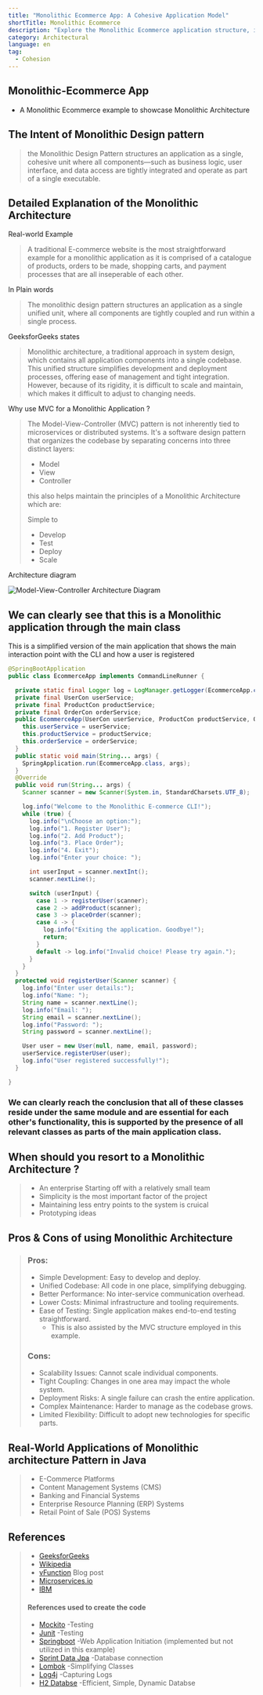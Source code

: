 ```yaml
---
title: "Monolithic Ecommerce App: A Cohesive Application Model"
shortTitle: Monolithic Ecommerce
description: "Explore the Monolithic Ecommerce application structure, its design intent, benefits, limitations, and real-world applications. Understand its simplicity and practical use cases."
category: Architectural
language: en
tag:
  - Cohesion
---
```


## Monolithic-Ecommerce App
* A Monolithic Ecommerce example to showcase Monolithic Architecture

## The Intent of Monolithic Design pattern
> the Monolithic Design Pattern structures an application as a single, cohesive unit where all components—such as business logic, user interface, and data access are tightly integrated and operate as part of a single executable.

## Detailed Explanation of the Monolithic Architecture
Real-world Example
> A traditional E-commerce website is the most straightforward example for a monolithic application as it is comprised of a catalogue of products, orders to be made, shopping carts, and payment processes that are all inseperable of each other.

In Plain words
>The monolithic design pattern structures an application as a single unified unit, where all components are tightly coupled and run within a single process.

GeeksforGeeks states
> Monolithic architecture, a traditional approach in system design, which contains all application components into a single codebase. This unified structure simplifies development and deployment processes, offering ease of management and tight integration. However, because of its rigidity, it is difficult to scale and maintain, which makes it difficult to adjust to changing needs.

Why use MVC for a Monolithic Application ?
>The Model-View-Controller (MVC) pattern is not inherently tied to microservices or distributed systems. It's a software design pattern that organizes the codebase by separating concerns into three distinct layers:
>* Model
>* View
>* Controller
>
> this also helps maintain the principles of a Monolithic Architecture which are:
> 
> Simple to
>* Develop
>* Test
>* Deploy
>* Scale
>

Architecture diagram

![Model-View-Controller Architecture Diagram](./etc/mvc-architecture-diagram.png)

## We can clearly see that this is a Monolithic application through the main class
This is a simplified version of the main application that shows the main interaction point with the CLI and how a user is registered
```java
@SpringBootApplication
public class EcommerceApp implements CommandLineRunner {

  private static final Logger log = LogManager.getLogger(EcommerceApp.class);
  private final UserCon userService;
  private final ProductCon productService;
  private final OrderCon orderService;
  public EcommerceApp(UserCon userService, ProductCon productService, OrderCon orderService) {
    this.userService = userService;
    this.productService = productService;
    this.orderService = orderService;
  }
  public static void main(String... args) {
    SpringApplication.run(EcommerceApp.class, args);
  }
  @Override
  public void run(String... args) {
    Scanner scanner = new Scanner(System.in, StandardCharsets.UTF_8);

    log.info("Welcome to the Monolithic E-commerce CLI!");
    while (true) {
      log.info("\nChoose an option:");
      log.info("1. Register User");
      log.info("2. Add Product");
      log.info("3. Place Order");
      log.info("4. Exit");
      log.info("Enter your choice: ");

      int userInput = scanner.nextInt();
      scanner.nextLine();

      switch (userInput) {
        case 1 -> registerUser(scanner);
        case 2 -> addProduct(scanner);
        case 3 -> placeOrder(scanner);
        case 4 -> {
          log.info("Exiting the application. Goodbye!");
          return;
        }
        default -> log.info("Invalid choice! Please try again.");
      }
    }
  }
  protected void registerUser(Scanner scanner) {
    log.info("Enter user details:");
    log.info("Name: ");
    String name = scanner.nextLine();
    log.info("Email: ");
    String email = scanner.nextLine();
    log.info("Password: ");
    String password = scanner.nextLine();

    User user = new User(null, name, email, password);
    userService.registerUser(user);
    log.info("User registered successfully!");
  }

}
```
### We can clearly reach the conclusion that all of these classes reside under the same module and are essential for each other's functionality, this is supported by the presence of all relevant classes as parts of the main application class.

## When should you resort to a Monolithic Architecture ?
>* An enterprise Starting off with a relatively small team
>* Simplicity is the most important factor of the project
>* Maintaining less entry points to the system is cruical
>* Prototyping ideas
>
## Pros & Cons of using Monolithic Architecture
>### Pros:
>* Simple Development: Easy to develop and deploy.
>* Unified Codebase: All code in one place, simplifying debugging.
>* Better Performance: No inter-service communication overhead.
>* Lower Costs: Minimal infrastructure and tooling requirements.
>* Ease of Testing: Single application makes end-to-end testing straightforward.
>   * This is also assisted by the MVC structure employed in this example.
>### Cons:
>* Scalability Issues: Cannot scale individual components.
>* Tight Coupling: Changes in one area may impact the whole system.
>* Deployment Risks: A single failure can crash the entire application.
>* Complex Maintenance: Harder to manage as the codebase grows.
>* Limited Flexibility: Difficult to adopt new technologies for specific parts.

## Real-World Applications of Monolithic architecture Pattern in Java
>* E-Commerce Platforms
>* Content Management Systems (CMS)
>* Banking and Financial Systems
>* Enterprise Resource Planning (ERP) Systems
>* Retail Point of Sale (POS) Systems

## References
>* [GeeksforGeeks](https://www.geeksforgeeks.org/monolithic-architecture-system-design/)
>* [Wikipedia](https://en.wikipedia.org/wiki/Monolithic_application)
>* [vFunction](https://vfunction.com/blog/what-is-monolithic-application/#:~:text=A%20traditional%20e%2Dcommerce%20platform,inseparable%20components%20of%20the%20system.) Blog post
>* [Microservices.io](https://microservices.io/patterns/monolithic.html)
>* [IBM](https://www.ibm.com/think/topics/monolithic-architecture)
>#### References used to create the code
>* [Mockito](https://site.mockito.org/) -Testing
>* [Junit](https://junit.org/junit5/docs/current/user-guide/) -Testing 
>* [Springboot](https://docs.spring.io/spring-boot/index.html) -Web Application Initiation (implemented but not utilized in this example)
>* [Sprint Data Jpa](https://docs.spring.io/spring-data/jpa/reference/index.html) -Database connection
>* [Lombok](https://projectlombok.org/) -Simplifying Classes
>* [Log4j](https://logging.apache.org/log4j/2.x/index.html) -Capturing Logs
>* [H2 Databse](https://www.h2database.com/html/tutorial.html) -Efficient, Simple, Dynamic Databse